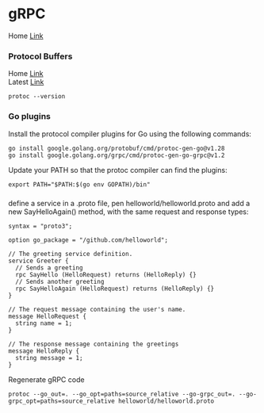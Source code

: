 # gRPC        
Home [Link](https://grpc.io/)         
### Protocol Buffers         
Home [Link](https://protobuf.dev/)        
Latest [Link](https://github.com/protocolbuffers/protobuf/releases)       
```
protoc --version
```
### Go plugins       
Install the protocol compiler plugins for Go using the following commands:         
```
go install google.golang.org/protobuf/cmd/protoc-gen-go@v1.28
go install google.golang.org/grpc/cmd/protoc-gen-go-grpc@v1.2
```
Update your PATH so that the protoc compiler can find the plugins:       
```
export PATH="$PATH:$(go env GOPATH)/bin"
```

###   
define a service in a .proto file, pen helloworld/helloworld.proto and add a new SayHelloAgain() method, with the same request and response types:   
```
syntax = "proto3";

option go_package = "/github.com/helloworld";

// The greeting service definition.
service Greeter {
  // Sends a greeting
  rpc SayHello (HelloRequest) returns (HelloReply) {}
  // Sends another greeting
  rpc SayHelloAgain (HelloRequest) returns (HelloReply) {}
}

// The request message containing the user's name.
message HelloRequest {
  string name = 1;
}

// The response message containing the greetings
message HelloReply {
  string message = 1;
}
```
Regenerate gRPC code         
```
protoc --go_out=. --go_opt=paths=source_relative --go-grpc_out=. --go-grpc_opt=paths=source_relative helloworld/helloworld.proto
```

